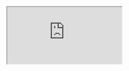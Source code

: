 <script src="https://gist.github.com/rygh4775/8f4cb1aa51e16fb798938ef2e755bcca.js"></script>

<iframe src="https://gist.github.com/rygh4775/8f4cb1aa51e16fb798938ef2e755bcca.js"></iframe>